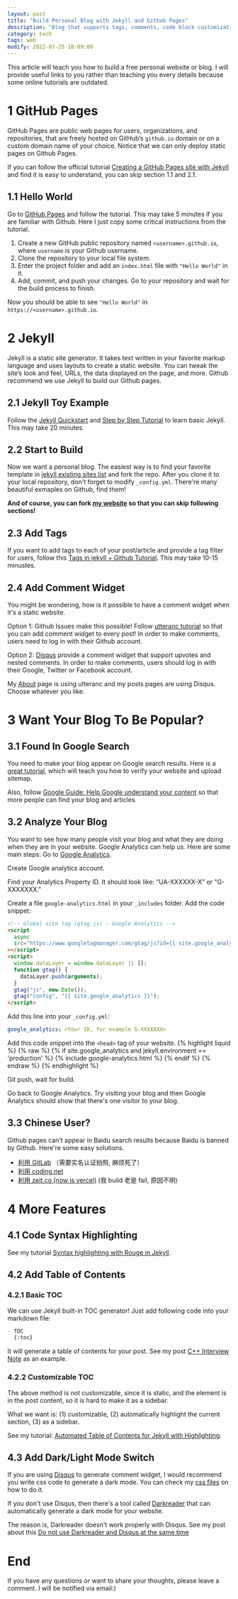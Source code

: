 ```yaml
---
layout: post
title: "Build Personal Blog with Jekyll and Github Pages"
description: "Blog that supports tags, comments, code block customization, table of contents sidebar that automatically highlight current section, etc."
category: tech
tags: web
modify: 2022-07-25 18:09:00
---
```


This article will teach you how to build a free personal website or blog. I will provide useful links to you rather than teaching you every details because some online tutorials are outdated.

# 1 GitHub Pages

GitHub Pages are public web pages for users, organizations, and repositories, that are freely hosted on GitHub’s `github.io` domain or on a custom domain name of your choice. Notice that we can only deploy static pages on Github Pages.

If you can follow the official tutorial [Creating a GitHub Pages site with Jekyll](https://docs.github.com/en/pages/setting-up-a-github-pages-site-with-jekyll/creating-a-github-pages-site-with-jekyll) and find it is easy to understand, you can skip section 1.1 and 2.1.

## 1.1 Hello World

Go to [GitHub Pages](https://docs.github.com/en/pages/getting-started-with-github-pages/creating-a-github-pages-site) and follow the tutorial. This may take 5 minutes if you are familiar with Github. Here I just copy some critical instructions from the tutorial.

1. Create a new GitHub public repository named `<username>.github.io`, where `username` is your Github username.
2. Clone the repository to your local file system.
3. Enter the project folder and add an `index.html` file with `"Hello World"` in it.
4. Add, commit, and push your changes. Go to your repository and wait for the build process to finish.

Now you should be able to see `"Hello World"` in `https://<username>.github.io`.

# 2 Jekyll

Jekyll is a static site generator. It takes text written in your favorite markup language and uses layouts to create a static website. You can tweak the site’s look and feel, URLs, the data displayed on the page, and more. Github recommend we use Jekyll to build our Github pages.

## 2.1 Jekyll Toy Example

Follow the [Jekyll Quickstart](https://jekyllrb.com/docs/) and [Step by Step Tutorial](https://jekyllrb.com/docs/step-by-step/01-setup/) to learn basic Jekyll. This may take 20 minutes.

## 2.2 Start to Build

Now we want a personal blog. The easiest way is to find your favorite template in [jekyll existing sites list](https://github.com/jekyll/jekyll/wiki/sites) and fork the repo. After you clone it to your local repository, don't forget to modify `_config.yml`. There're many beautiful exmaples on Github, find them! 

**And of course, you can fork [my website](https://github.com/epigone707/epigone707.github.io) so that you can skip following sections!**

## 2.3 Add Tags

If you want to add tags to each of your post/article and provide a tag filter for users, follow this [Tags in jekyll + Github Tutorial](https://longqian.me/2017/02/09/github-jekyll-tag/). This may take 10-15 minustes.

## 2.4 Add Comment Widget

You might be wondering, how is it possible to have a comment widget when it's a static website.

Option 1: Github Issues make this possible! Follow [utteranc tutorial](https://utteranc.es/) so that you can add comment widget to every post! In order to make comments, users need to log in with their Github account.

Option 2: [Disqus](https://disqus.com/) provide a comment widget that support upvotes and nested comments. In order to make comments, users should log in with their Google, Twitter or Facebook account.

My [About](https://epigone707.github.io/about/) page is using utteranc and my posts pages are using Disqus. Choose whatever you like.

# 3 Want Your Blog To Be Popular?

## 3.1 Found In Google Search

You need to make your blog appear on Google search results. Here is a [great tutorial](https://victor2code.github.io/blog/2019/07/04/jekyll-github-pages-appear-on-Google.html), which will teach you how to verify your website and upload sitemap.

Also, follow [Google Guide: Help Google understand your content](https://developers.google.com/search/docs/beginner/seo-starter-guide?hl=en#understand_your_content) so that more people can find your blog and articles.

## 3.2 Analyze Your Blog

You want to see how many people visit your blog and what they are doing when they are in your website. Google Analytics can help us. Here are some main steps:
Go to [Google Analytics](https://marketingplatform.google.com/about/analytics/).

Create Google analytics account.

Find your Analytics Property ID. It should look like: “UA-XXXXXX-X” or "G-XXXXXXX."

Create a file `google-analytics.html` in your `_includes` folder. Add the code snippet:

```html
<!-- Global site tag (gtag.js) - Google Analytics -->
<script
  async
  src="https://www.googletagmanager.com/gtag/js?id={{ site.google_analytics }}"
></script>
<script>
  window.dataLayer = window.dataLayer || [];
  function gtag() {
    dataLayer.push(arguments);
  }
  gtag("js", new Date());
  gtag("config", "{{ site.google_analytics }}");
</script>
```

Add this line into your `_config.yml`:

```yaml
google_analytics: <Your ID, for example G-XXXXXXX>
```

Add this code snippet into the `<head>` tag of your website.
{% highlight liquid %}
{% raw %}
{% if site.google_analytics and jekyll.environment == 'production' %}
{% include google-analytics.html %}
{% endif %}
{% endraw %}
{% endhighlight %}

Git push, wait for build.

Go back to Google Analytics. Try visiting your blog and then Google Analytics should show that there's one visitor to your blog.

## 3.3 Chinese User?

Github pages can't appear in Baidu search results because Baidu is banned by Github. Here're some easy solutions.

- [利用 GitLab](https://geekplayers.com/migrate-from-github-pages-to-gitlab-pages.html) （需要实名认证拍照, 麻烦死了）
- [利用 coding.net](https://www.atjiang.com/coding.net-pages-as-github-pages-mirror-for-baidu/)
- [利用 zeit.co (now is vercel)](https://vercel.com/) (我 build 老是 fail, 原因不明)

# 4 More Features

## 4.1 Code Syntax Highlighting

See my tutorial [Syntax highlighting with Rouge in Jekyll](/tech/2022/12/17/tech.html).

## 4.2 Add Table of Contents

### 4.2.1 Basic TOC

We can use Jekyll built-in TOC generator! Just add following code into your markdown file:

```markdown
- TOC
  {:toc}
```

It will generate a table of contents for your post. See my post [C++ Interview Note](/tech/2022/12/18/tech.html) as an example.

### 4.2.2 Customizable TOC

The above method is not customizable, since it is static, and the element is in the post content, so it is hard to make it as a sidebar. 

What we want is: (1) customizable, (2) automatically highlight the current section, (3) as a sidebar.

See my tutorial: [Automated Table of Contents for Jekyll with Highlighting](/tech/2023/7/15/toc.html).

## 4.3 Add Dark/Light Mode Switch

If you are using [Disqus](https://disqus.com/) to generate comment widget, I would recommend you write css code to generate a dark mode. You can check my [css files](https://github.com/epigone707/epigone707.github.io/blob/master/css/main.scss#L24) on how to do it.

If you don't use Disqus, then there's a tool called [Darkreader](https://github.com/darkreader/darkreader) that can automatically generate a dark mode for your website. 

The reason is, Darkreader doesn't work properly with Disqus. See my post about this [Do not use Darkreader and Disqus at the same time](https://epigone707.github.io/tech/2022/12/21/darkreader.html#intro)

# End
If you have any questions or want to share your thoughts, please leave a comment. I will be notified via email:)

